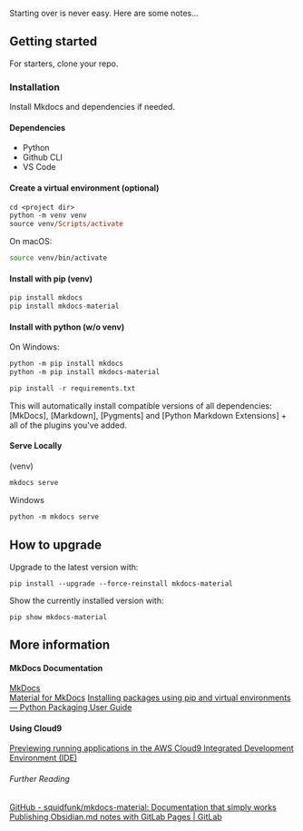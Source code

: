 Starting over is never easy. Here are some notes...

## Getting started

For starters, clone your repo.

### Installation

Install Mkdocs and dependencies if needed. 

#### Dependencies 
- Python
- Github CLI
- VS Code
  
#### Create a virtual environment (optional)

``` ps
cd <project dir>
python -m venv venv
source venv/Scripts/activate
```

On macOS:
``` sh
source venv/bin/activate
```
#### Install with pip (venv)

``` py
pip install mkdocs
pip install mkdocs-material
```
#### Install with python (w/o venv)

On Windows:
``` ps
python -m pip install mkdocs
python -m pip install mkdocs-material
```

``` py
pip install -r requirements.txt
```

This will automatically install compatible versions of all dependencies:
[MkDocs], [Markdown], [Pygments] and [Python Markdown Extensions] + all of the plugins you've added.

#### Serve Locally
(venv)
 ``` py
 mkdocs serve
 ```

Windows 
 ``` ps
 python -m mkdocs serve
 ```

## How to upgrade

Upgrade to the latest version with:

```
pip install --upgrade --force-reinstall mkdocs-material
```

Show the currently installed version with:

```
pip show mkdocs-material
```


## More information

#### MkDocs Documentation
[MkDocs](https://www.mkdocs.org/) <br />
[Material for MkDocs](https://squidfunk.github.io/mkdocs-material/)
[Installing packages using pip and virtual environments — Python Packaging User Guide](https://packaging.python.org/en/latest/guides/installing-using-pip-and-virtual-environments/)

#### Using Cloud9
[Previewing running applications in the AWS Cloud9 Integrated Development Environment (IDE)](https://docs.aws.amazon.com/cloud9/latest/user-guide/app-preview.html)

###### Further Reading 
[GitHub - squidfunk/mkdocs-material: Documentation that simply works](https://github.com/squidfunk/mkdocs-material) <br />
[Publishing Obsidian.md notes with GitLab Pages | GitLab](https://about.gitlab.com/blog/2022/03/15/publishing-obsidian-notes-with-gitlab-pages/)


